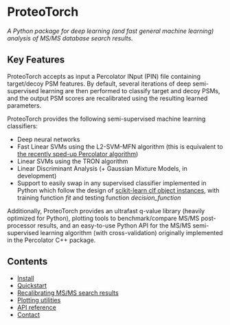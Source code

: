 <!--- ProteoTorch documentation master file, created by
   sphinx-quickstart on Fri Sep  4 12:51:58 2020.-->

# ProteoTorch
_A Python package for deep learning (and fast general machine learning) analysis of MS/MS database search results._

## Key Features
ProteoTorch accepts as input a Percolator INput (PIN) file containing target/decoy PSM features.
By default, several iterations of deep semi-supervised learning are then performed to classify
target and decoy PSMs, and the output PSM scores are recalibrated using the resulting learned parameters.

ProteoTorch provides the following semi-supervised machine learning classifiers:
* Deep neural networks
* Fast Linear SVMs using the L2-SVM-MFN algorithm (this is equivalent to [the recently sped-up Percolator algorithm](https://pubs.acs.org/doi/abs/10.1021/acs.jproteome.9b00288))
* Linear SVMs using the TRON algorithm
* Linear Discriminant Analysis (+ Gaussian Mixture Models, in development)
* Support to easily swap in any supervised classifier implemented in Python which follow the design
 of [scikit-learn clf object instances](https://scikit-learn.org/stable/tutorial/basic/tutorial.html), with  
 training function *fit* and testing function *decision_function*

Additionally, ProteoTorch provides an ultrafast q-value library (heavily optimized for Python),
plotting tools to benchmark/compare MS/MS post-processor results, and an easy-to-use Python API for
the MS/MS semi-supervised learning algorithm (with cross-validation) originally implemented in the Percolator C++ package.

## Contents
* [Install](install.md)
* [Quickstart](quickstart.md)
* [Recalibrating MS/MS search results](analyze.md)
* [Plotting utilities](plotting.md)
* [API reference](api.md)
* [Contact](contact.md)